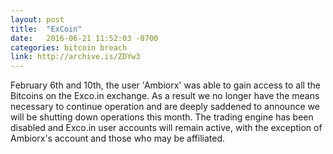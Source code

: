 ```yaml
---
layout: post
title:  "ExCoin"
date:   2016-06-21 11:52:03 -0700
categories: bitcoin breach
link: http://archive.is/ZDYw3
---
```

February 6th and 10th, the user 'Ambiorx' was able to gain access to all the Bitcoins on the Exco.in exchange. As a result we no longer have the means necessary to continue operation and are deeply saddened to announce we will be shutting down operations this month. The trading engine has been disabled and Exco.in user accounts will remain active, with the exception of Ambiorx's account and those who may be affiliated.
